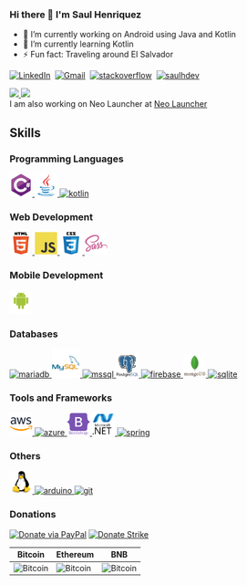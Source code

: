 ### Hi there 👋 I'm Saul Henriquez 

- 🔭 I’m currently working on Android using Java and Kotlin
- 🌱 I’m currently learning Kotlin
- ⚡ Fun fact: Traveling around El Salvador

<a target="_blank" href="https://www.linkedin.com/in/saul-hqz/"><img src="https://img.shields.io/badge/linkedin-%230077B5.svg?&style=for-the-badge&logo=linkedin&logoColor=white" alt="LinkedIn" /></a>&nbsp;
<a href="mailto:henriquez.saul@gmail.com?subject=Hello%20Saul"><img src="https://img.shields.io/badge/gmail-%23D14836.svg?&style=for-the-badge&logo=gmail&logoColor=white" alt="Gmail"/></a>&nbsp;
<a target="_blank" href="https://es.stackoverflow.com/users/177390/saul-henriquez"><img src="https://img.shields.io/badge/Stackoverflow-%ef6525.svg?&color=orange&style=for-the-badge&logo=stackoverflow&logoColor=white" alt="stackoverflow" /></a>&nbsp;
<a href="#">
 <img src="https://komarev.com/ghpvc/?username=saulhdev&label=Profile%20views&color=0e75b6&style=for-the-badge" alt="saulhdev" />
</a>
 
<a href="https://github.com/saulhdev">
  <img height="160em" src="https://github-readme-stats.vercel.app/api?username=Saulhdev&show_icons=true&include_all_commits=true&bg_color=0e1117&title_color=58a6ff&text_color=c9d1d9&icon_color=8b949e&hide_border=true">
  <img height="160em" src="https://github-readme-stats.vercel.app/api/top-langs/?username=saulhdev&layout=compact&bg_color=0e1117&title_color=58a6ff&text_color=c9d1d9&icon_color=8b949e&hide_border=true">
</a>
<br/>
I am also working on Neo Launcher at  <a target="_blank" href="https://github.com/NeoApplications/Neo-Launcher">Neo Launcher</a>


## Skills
### Programming Languages
<p align="left">
	<a href="https://www.w3schools.com/cs/" target="_blank" rel="noreferrer"> <img src="https://raw.githubusercontent.com/devicons/devicon/master/icons/csharp/csharp-original.svg" alt="csharp" width="40" height="40"/> </a>   <a href="https://www.java.com" target="_blank" rel="noreferrer"> <img src="https://raw.githubusercontent.com/devicons/devicon/master/icons/java/java-original.svg" alt="java" width="40" height="40"/> </a> 
    	<a href="https://kotlinlang.org" target="_blank" rel="noreferrer"> <img src="https://www.vectorlogo.zone/logos/kotlinlang/kotlinlang-icon.svg" alt="kotlin" width="40" height="40"/> </a> 
  
</p>

### Web Development 
<p align="left">
	<a href="https://www.w3.org/html/" target="_blank" rel="noreferrer"> 
    <img src="https://raw.githubusercontent.com/devicons/devicon/master/icons/html5/html5-original-wordmark.svg" alt="html5" width="40" height="40"/> 
  </a>
	<a href="https://developer.mozilla.org/en-US/docs/Web/JavaScript" target="_blank" rel="noreferrer"> 
    <img src="https://raw.githubusercontent.com/devicons/devicon/master/icons/javascript/javascript-original.svg" alt="javascript" width="40" height="40"/> 
  </a> 
	<a href="https://www.w3schools.com/css/" target="_blank" rel="noreferrer"> 
    <img src="https://raw.githubusercontent.com/devicons/devicon/master/icons/css3/css3-original-wordmark.svg" alt="css3" width="40" height="40"/> 
  </a>  
  <a href="https://sass-lang.com" target="_blank" rel="noreferrer"> 
    <img src="https://raw.githubusercontent.com/devicons/devicon/master/icons/sass/sass-original.svg" alt="sass" width="40" height="40"/> 
  </a> 
</p>

### Mobile Development
<p align="left">
<a href="https://developer.android.com" target="_blank" rel="noreferrer"> 
	<img src="https://raw.githubusercontent.com/devicons/devicon/master/icons/android/android-original-wordmark.svg" alt="android" width="40" height="40"/> 
</a>   
</p>

### Databases
<p align="left">
	<a href="https://mariadb.org/" target="_blank" rel="noreferrer"> 
    <img src="https://www.vectorlogo.zone/logos/mariadb/mariadb-icon.svg" alt="mariadb" width="50" height="50"/> 
  </a> 
  <a href="https://www.mysql.com/" target="_blank" rel="noreferrer"> 
    <img src="https://raw.githubusercontent.com/devicons/devicon/master/icons/mysql/mysql-original-wordmark.svg" alt="mysql" width="50" height="50"/> 
  </a>    
  <a href="https://www.microsoft.com/en-us/sql-server" target="_blank" rel="noreferrer"> 
    <img src="https://www.svgrepo.com/show/303229/microsoft-sql-server-logo.svg" alt="mssql" width="50" height="50"/> 
  </a> 
  <a href="https://www.postgresql.org" target="_blank" rel="noreferrer"> 
    <img src="https://raw.githubusercontent.com/devicons/devicon/master/icons/postgresql/postgresql-original-wordmark.svg" alt="postgresql" width="40" height="40"/> 
  </a>
  <a href="https://firebase.google.com/" target="_blank" rel="noreferrer"> 
    <img src="https://www.vectorlogo.zone/logos/firebase/firebase-icon.svg" alt="firebase" width="40" height="40"/> 
  </a>
  <a href="https://www.mongodb.com/" target="_blank" rel="noreferrer"> 
    <img src="https://raw.githubusercontent.com/devicons/devicon/master/icons/mongodb/mongodb-original-wordmark.svg" alt="mongodb" width="40" height="40"/> 
  </a>
  <a href="https://www.sqlite.org/" target="_blank" rel="noreferrer"> 
    <img src="https://www.vectorlogo.zone/logos/sqlite/sqlite-icon.svg" alt="sqlite" width="40" height="40"/> 
    </a> 
</p>

### Tools and Frameworks
<p align="left">
 <a href="https://aws.amazon.com" target="_blank" rel="noreferrer"> <img src="https://raw.githubusercontent.com/devicons/devicon/master/icons/amazonwebservices/amazonwebservices-original-wordmark.svg" alt="aws" width="40" height="40"/> </a>
<a href="https://azure.microsoft.com/en-in/" target="_blank" rel="noreferrer"> <img src="https://www.vectorlogo.zone/logos/microsoft_azure/microsoft_azure-icon.svg" alt="azure" width="40" height="40"/> </a> 
<a href="https://getbootstrap.com" target="_blank" rel="noreferrer"> <img src="https://raw.githubusercontent.com/devicons/devicon/master/icons/bootstrap/bootstrap-plain-wordmark.svg" alt="bootstrap" width="40" height="40"/> </a> 
	<a href="https://dotnet.microsoft.com/" target="_blank" rel="noreferrer"> <img src="https://raw.githubusercontent.com/devicons/devicon/master/icons/dot-net/dot-net-original-wordmark.svg" alt="dotnet" width="40" height="40"/> </a>    <a href="https://spring.io/" target="_blank" rel="noreferrer"> <img src="https://www.vectorlogo.zone/logos/springio/springio-icon.svg" alt="spring" width="40" height="40"/> </a> 
	
</p>

### Others
<p align="left">
	<a href="https://www.linux.org/" target="_blank" rel="noreferrer">
    <img src="https://raw.githubusercontent.com/devicons/devicon/master/icons/linux/linux-original.svg" alt="linux" width="40" height="40"/> 
  </a>
	<a href="https://www.arduino.cc/" target="_blank" rel="noreferrer"> 
    <img src="https://cdn.worldvectorlogo.com/logos/arduino-1.svg" alt="arduino" width="40" height="40"/> 
  </a>
  <a href="https://git-scm.com/" target="_blank" rel="noreferrer"> 
    <img src="https://www.vectorlogo.zone/logos/git-scm/git-scm-icon.svg" alt="git" width="40" height="40"/>
  </a> 
</p>

### Donations <br/>
<a href="https://www.paypal.com/paypalme/saulhdev"><img src="https://img.shields.io/badge/Paypal-Donate-blue?style=flat-square&logo=paypal" alt="Donate via PayPal"/></a>
<a href="#"><img src="https://img.shields.io/badge/Strike-saulhdev-red?style=flat-square" alt="Donate Strike"/></a>
<table><thead>
<tr>
<th>Bitcoin</th>
<th>Ethereum</th>
<th>BNB</th>
</tr></thead>
<tr>
<td> <img src="https://github.com/saulhdev/saulhdev/blob/main/bitcoin.jpg" alt="Bitcoin" width="200" /> </td>
<td> <img src="https://github.com/saulhdev/saulhdev/blob/main/ethereum.jpg" alt="Bitcoin" width="200" /> </td>
<td> <img src="https://github.com/saulhdev/saulhdev/blob/main/bnb.jpg" alt="Bitcoin" width="200" /> </td>
</tr>
</table>
